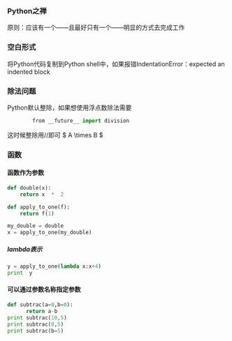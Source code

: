 ### Python之禅
原则：应该有一个——且最好只有一个——明显的方式去完成工作

### 空白形式 
将Python代码复制到Python shell中，如果报错IndentationError：expected an indented block

### 除法问题 
Python默认整除，如果想使用浮点数除法需要
```python 
        from __future__ import division
```
这时候整除用//即可
$ A \times B $ 
### 函数
#### 函数作为参数
```python
def double(x):
    return x  *  2

def apply_to_one(f):
    return f(1)

my_double = double
x = apply_to_one(my_double)
```
##### lambda表示
```python
y = apply_to_one(lambda x:x+4)
print  y
```
#### 可以通过参数名称指定参数
```python
def subtrac(a=0,b=0):    
      return a-b
print subtrac(10,5)
print subtrac(0,5)
print subtrac(b=5)
```
